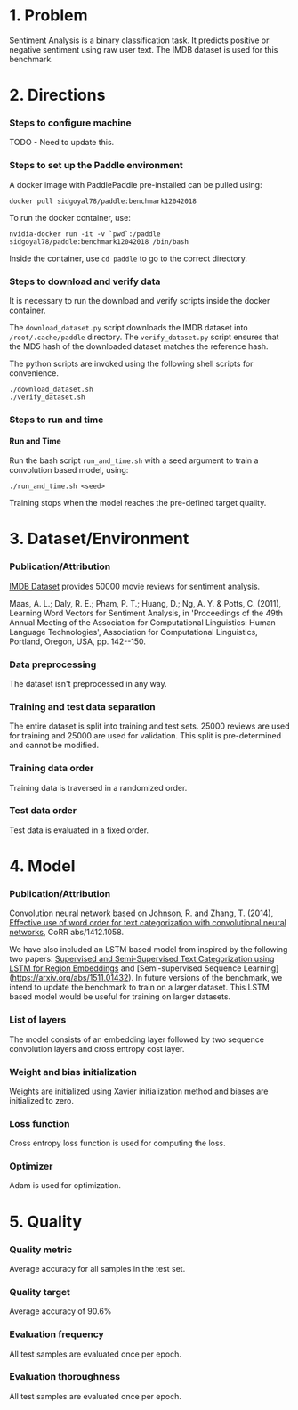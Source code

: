 # 1. Problem 
Sentiment Analysis is a binary classification task. It predicts positive or negative sentiment using raw user text. The IMDB dataset is used for this benchmark.
# 2. Directions
### Steps to configure machine
TODO - Need to update this.
### Steps to set up the Paddle environment
A docker image with PaddlePaddle pre-installed can be pulled using:
```
docker pull sidgoyal78/paddle:benchmark12042018
```

To run the docker container, use:
```
nvidia-docker run -it -v `pwd`:/paddle sidgoyal78/paddle:benchmark12042018 /bin/bash
```

Inside the container, use `cd paddle` to go to the correct directory.

### Steps to download and verify data
It is necessary to run the download and verify scripts inside the docker container.

The `download_dataset.py` script downloads the IMDB dataset into `/root/.cache/paddle` directory.
The `verify_dataset.py` script ensures that the MD5 hash of the downloaded dataset matches the reference hash.

The python scripts are invoked using the following shell scripts for convenience.

```
./download_dataset.sh
./verify_dataset.sh
```

### Steps to run and time

#### Run and Time
Run the bash script `run_and_time.sh` with a seed argument to train a convolution based model, using:
```
./run_and_time.sh <seed>
```

Training stops when the model reaches the pre-defined target quality.

# 3. Dataset/Environment
### Publication/Attribution
[IMDB Dataset](http://ai.stanford.edu/~amaas/data/sentiment/) provides 50000 movie reviews for sentiment analysis.

Maas, A. L.; Daly, R. E.; Pham, P. T.; Huang, D.; Ng, A. Y. & Potts, C. (2011), Learning Word Vectors for Sentiment Analysis, in 'Proceedings of the 49th Annual Meeting of the Association for Computational Linguistics: Human Language Technologies', Association for Computational Linguistics, Portland, Oregon, USA, pp. 142--150.
### Data preprocessing
The dataset isn't preprocessed in any way.
### Training and test data separation
The entire dataset is split into training and test sets. 25000 reviews are used for training and 25000 are used for validation.
This split is pre-determined and cannot be modified.
### Training data order
Training data is traversed in a randomized order.
### Test data order
Test data is evaluated in a fixed order.
# 4. Model
### Publication/Attribution
Convolution neural network based on Johnson, R. and Zhang, T. (2014), [Effective use of word order for text categorization with convolutional neural networks](https://arxiv.org/abs/1412.1058), CoRR abs/1412.1058. 

We have also included an LSTM based model from inspired by the following two papers: [Supervised and Semi-Supervised Text Categorization using LSTM for Region Embeddings](https://arxiv.org/abs/1602.02373) and [Semi-supervised Sequence Learning] (https://arxiv.org/abs/1511.01432). In future versions of the benchmark, we intend to update the benchmark to train on a larger dataset. This LSTM based model would be useful for training on larger datasets.

### List of layers
The model consists of an embedding layer followed by two sequence convolution layers and cross entropy cost layer.
### Weight and bias initialization
Weights are initialized using Xavier initialization method and biases are initialized to zero.
### Loss function
Cross entropy loss function is used for computing the loss.
### Optimizer
Adam is used for optimization.
# 5. Quality
### Quality metric
Average accuracy for all samples in the test set.
### Quality target
Average accuracy of 90.6%
### Evaluation frequency
All test samples are evaluated once per epoch.
### Evaluation thoroughness
All test samples are evaluated once per epoch.
